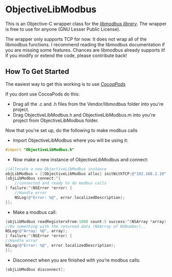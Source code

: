 # ObjectiveLibModbus

This is an Objective-C wrapper class for the [*libmodbus library*](http://libmodbus.org). The wrapper is free to use for anyone (GNU Lesser Public License).

The wrapper only supports TCP for now. It does not wrap all of the libmodbus functions. I recommend reading the libmodbus documentation if you are missing some features. Chances are libmodbus already supports it! If you modify or extend the code, please contribute back!

## How To Get Started

The easiest way to get this working is to use [*CocoaPods*](http://cocoapods.org/)

If you dont use CocoaPods do this:

- Drag all the .c and .h files from the Vendor/libmodbus folder into you're project.
- Drag ObjectiveLibModbus.h and ObjectiveLibModbus.m into you're project from ObjectiveLibModbus folder.

Now that you're set up, do the following to make modbus calls

- Import ObjectiveLibModbus where you will be using it:
``` objective-c
#import "ObjectiveLibModbus.h"
```

- Now make a new instance of ObjectiveLibModbus and connect:
``` objective-c
//Allocate a new ObjectiveLibModbus instance
objLibModbus = [[ObjectiveLibModbus alloc] initWithTCP:@"192.168.2.10" port:502 device:1];
[objLibModbus connect:^{
    //connected and ready to do modbus calls
} failure:^(NSError *error) {
    //Handle error
    NSLog(@"Error: %@", error.localizedDescription);
}];
```

- Make a modbus call:
``` objective-c
[objLibModbus readRegistersFrom:1000 count:5 success:^(NSArray *array) {
//Do something with the returned data (NSArray of NSNumber)..
NSLog(@"Array: %@", array);
} failure:^(NSError *error) {
//Handle error
NSLog(@"Error: %@", error.localizedDescription);
}];
```

- Disconnect when you are finished with you’re modbus calls:
``` objective-c
[objLibModbus disconnect];
```